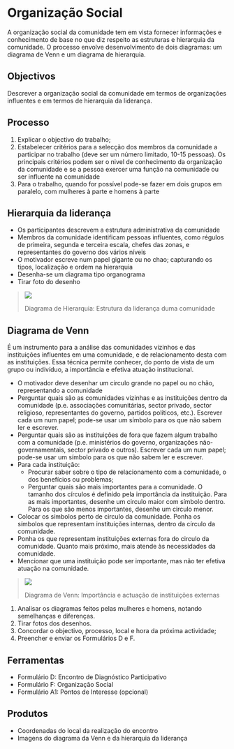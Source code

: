 # Organização Social

A organização social da comunidade tem em vista fornecer informações e conhecimento de base no que diz respeito as estruturas e hierarquia da comunidade. O processo envolve desenvolvimento de dois diagramas: um diagrama de Venn e um diagrama de hierarquia.

## Objectivos

Descrever a organização social da comunidade em termos de organizações influentes e em termos de hierarquia da liderança.

## Processo

1. Explicar o objectivo do trabalho;
2. Estabelecer critérios para a selecção dos membros da comunidade a participar no trabalho \(deve ser um número limitado, 10-15 pessoas\). Os principais critérios podem ser o nivel de conhecimento da organização da comunidade e se a pessoa exercer uma função na comunidade ou ser influente na comunidade
3. Para o trabalho, quando for possível pode-se fazer em dois grupos em paralelo, com mulheres à parte e homens à parte

## Hierarquia da liderança

* Os participantes descrevem a estrutura administrativa da comunidade
* Membros da comunidade identificam pessoas influentes, como régulos de primeira, segunda e terceira escala, chefes das zonas, e representantes do governo dos vários níveis
* O motivador escreve num papel gigante ou no chao; capturando os tipos, localização e ordem na hierarquia
* Desenha-se um diagrama tipo organograma
* Tirar foto do desenho

> ![](../../.gitbook/assets/venn_diag_orgsoc.jpg)
>
> Diagrama de Hierarquia: Estrutura da liderança duma comunidade

## Diagrama de Venn

É um instrumento para a análise das comunidades vizinhos e das instituições influentes em uma comunidade, e de relacionamento desta com as instituições. Essa técnica permite conhecer, do ponto de vista de um grupo ou indivíduo, a importância e efetiva atuação institucional.

* O motivador deve desenhar um circulo grande no papel ou no chão, representando a comunidade
* Perguntar quais são as comunidades vizinhas e as instituições dentro da comunidade \(p.e. associações comunitárias, sector privado, sector religioso, representantes do governo, partidos políticos, etc.\). Escrever cada um num papel; pode-se usar um símbolo para os que não sabem ler e escrever.
* Perguntar quais são as instituições de fora que fazem algum trabalho com a comunidade \(p.e. ministérios do governo, organizações não-governamentais, sector privado e outros\). Escrever cada um num papel; pode-se usar um símbolo para os que não sabem ler e escrever.
* Para cada instituição:
  * Procurar saber sobre o tipo de relacionamento com a comunidade, o dos benefícios ou problemas;
  * Perguntar quais são mais importantes para a comunidade. O tamanho dos círculos é definido pela importância da instituição. Para as mais importantes, desenhe um circulo maior com símbolo dentro. Para os que são menos importantes, desenhe um circulo menor.
* Colocar os símbolos perto de circulo da comunidade. Ponha os símbolos que representam instituições internas, dentro da círculo da comunidade.
* Ponha os que representam instituições externas fora do circulo da comunidade. Quanto mais próximo, mais atende às necessidades da comunidade.
* Mencionar que uma instituição pode ser importante, mas não ter efetiva atuação na comunidade.

> ![](../../.gitbook/assets/venn_diag_orgsoc1.jpg)
>
> Diagrama de Venn: Importância e actuação de instituições externas

1. Analisar os diagramas feitos pelas mulheres e homens, notando semelhanças e diferenças.
2. Tirar fotos dos desenhos.
3. Concordar o objectivo, processo, local e hora da próxima actividade;
4. Preencher e enviar os Formulários D e F.

## Ferramentas

* Formulário D: Encontro de Diagnóstico Participativo
* Formulário F: Organização Social
* Formulário A1: Pontos de Interesse \(opcional\)

## Produtos

* Coordenadas do local da realização do encontro
* Imagens do diagrama da Venn e da hierarquia da liderança

